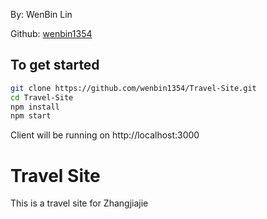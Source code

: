 By: WenBin Lin

Github: [wenbin1354](https://github.com/wenbin1354)

## To get started
```bash
git clone https://github.com/wenbin1354/Travel-Site.git
cd Travel-Site
npm install
npm start
```

Client will be running on http://localhost:3000

# Travel Site 

This is a travel site for Zhangjiajie